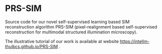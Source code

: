 # PRS-SIM
Source code for our novel self-supervised learning based SIM reconstruction algorithm PRS-SIM (pixel-realignment based self-supervised reconstruction for multimodal structured illumination microscopy).

The illustrative tutorial of our work is available at website https://intellm-thuibcs.github.io/PRS-SIM .


